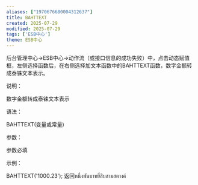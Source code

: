 ```yaml
---
aliases: ["1970676680004312637"]
title: BAHTTEXT
created: 2025-07-29
modified: 2025-07-29
tags: ['ESB中心']
theme: ESB中心
---
```


后台管理中心->ESB中心->动作流（或接口信息的成功失败）中，点击动态赋值框，左侧选择函数后，在右侧选择加文本函数中的BAHTTEXT函数，数字金额转成泰铢文本表示。

说明：

数字金额转成泰铢文本表示

语法：

BAHTTEXT(变量或常量)

参数：

参数必填

示例：

BAHTTEXT('1000.23'); 返回หนึ่งพันบาทยี่สิบสามสตางค์